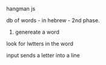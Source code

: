 hangman js

db of words - in hebrew - 2nd phase.

1. genereate a word

look for lwtters in the word 

input sends a letter into a line